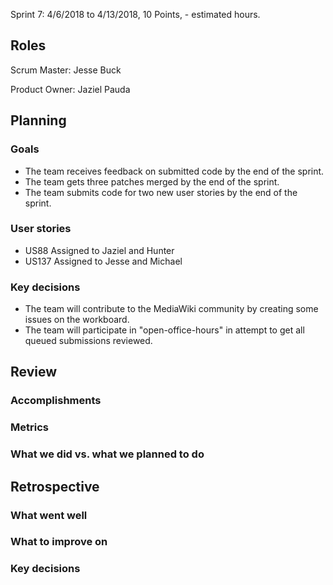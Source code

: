 Sprint 7: 4/6/2018 to 4/13/2018, 10 Points, - estimated hours.

## Roles

Scrum Master: Jesse Buck

Product Owner: Jaziel Pauda

## Planning

### Goals
- The team receives feedback on submitted code by the end of the sprint.
- The team gets three patches merged by the end of the sprint.
- The team submits code for two new user stories by the end of the sprint.

### User stories
- US88 Assigned to Jaziel and Hunter
- US137 Assigned to Jesse and Michael

### Key decisions
- The team will contribute to the MediaWiki community by creating some issues on the workboard.
- The team will participate in "open-office-hours" in attempt to get all queued submissions reviewed.

## Review

### Accomplishments

### Metrics

### What we did vs. what we planned to do

## Retrospective

### What went well

### What to improve on

### Key decisions